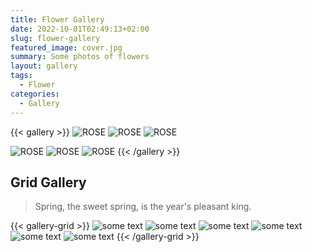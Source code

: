 ```yaml
---
title: Flower Gallery
date: 2022-10-01T02:49:13+02:00
slug: flower-gallery
featured_image: cover.jpg
summary: Some photos of flowers
layout: gallery
tags:
  - Flower
categories:
  - Gallery
---
```


{{< gallery >}}
![ROSE](1.jpg)
![ROSE](2.jpg)
![ROSE](3.jpg)

![ROSE](5.jpg)
![ROSE](4.jpg)
![ROSE](6.jpg)
{{< /gallery >}}

## Grid Gallery

> Spring, the sweet spring, is the year's pleasant king.

{{< gallery-grid >}}
![some text](1.jpg)
![some text](2.jpg)
![some text](3.jpg)
![some text](4.jpg)
![some text](5.jpg)
![some text](6.jpg)
{{< /gallery-grid >}}
